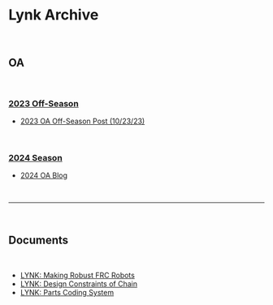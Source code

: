 # Lynk Archive

<br>

## OA

<br>

### [2023 Off-Season](./2023OffSeasonOA/index.md)
- [2023 OA Off-Season Post (10/23/23)](https://www.chiefdelphi.com/t/frc-9496-lynk-2024-build-thread-open-alliance/441524?u=jimmyy/3?u=jimmyy)

<br>

### [2024 Season](./2024SeasonOA/index.md)
- [2024 OA Blog](https://www.chiefdelphi.com/t/frc-9496-lynk-2024-build-thread-open-alliance/441524?u=jimmyy)

<br>

***

<br>

## Documents

<br>

- [LYNK: Making Robust FRC Robots](https://docs.google.com/document/d/1Qt6DSVOIRh5dXyzQ9Q3VipjBpd12ozPSDN2LOaZLYqo/edit?usp=sharing)
- [LYNK: Design Constraints of Chain](https://docs.google.com/document/d/1m06TxMAqUlIHKjY84uFjRJwLsTOlEjOfFqxZBVQKsck/edit?usp=sharing)
- [LYNK: Parts Coding System](https://docs.google.com/document/d/1AxjovjDQV9VLWG0vvZujM-4wMK7v6N10FWTSsmSrQFU/edit?usp=sharing)

<br>
